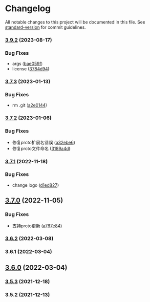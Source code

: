 # Changelog

All notable changes to this project will be documented in this file. See [standard-version](https://github.com/conventional-changelog/standard-version) for commit guidelines.

### [3.9.2](https://github.com/koatty/koatty_cli/compare/v3.7.3...v3.9.2) (2023-08-17)


### Bug Fixes

* args ([bae059f](https://github.com/koatty/koatty_cli/commit/bae059ffce51331473d55e03df52241197d8a8ec))
* license ([3784d94](https://github.com/koatty/koatty_cli/commit/3784d949f3dda69a3c6e4cdc8cee92b094a589ee))

### [3.7.3](https://github.com/koatty/koatty_cli/compare/v3.7.2...v3.7.3) (2023-01-13)


### Bug Fixes

* rm .git ([a2e0144](https://github.com/koatty/koatty_cli/commit/a2e0144d04f0e96f63b2a53a0adc02be05d15993))

### [3.7.2](https://github.com/koatty/koatty_cli/compare/v3.7.1...v3.7.2) (2023-01-06)


### Bug Fixes

* 修复proto扩展名错误 ([a32ebe6](https://github.com/koatty/koatty_cli/commit/a32ebe6cbba5d3d77a6a7b86d0ad41494aea00b0))
* 修复proto文件命名 ([3189a4d](https://github.com/koatty/koatty_cli/commit/3189a4d9203f910bda671bb68b06dfec1ccec509))

### [3.7.1](https://github.com/koatty/koatty_cli/compare/v3.7.0...v3.7.1) (2022-11-18)


### Bug Fixes

* change logo ([d1ed827](https://github.com/koatty/koatty_cli/commit/d1ed827cc4603cd410081907155e4c0fc726881e))

## [3.7.0](https://github.com/koatty/koatty_cli/compare/v3.6.2...v3.7.0) (2022-11-05)


### Bug Fixes

* 支持proto更新 ([a767e84](https://github.com/koatty/koatty_cli/commit/a767e8428d753cea507af40c62bb5067ab26ca8a))

### [3.6.2](https://github.com/koatty/koatty_cli/compare/v3.6.1...v3.6.2) (2022-03-08)

### 3.6.1 (2022-03-04)

## [3.6.0](https://github.com/koatty/koatty_cli/compare/v3.5.3...v3.6.0) (2022-03-04)

### [3.5.3](https://github.com/thinkkoa/koatty_cli/compare/v3.5.2...v3.5.3) (2021-12-18)

### 3.5.2 (2021-12-13)
